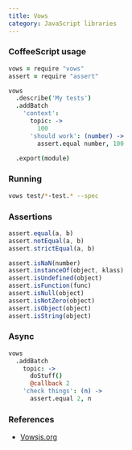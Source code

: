 ```yaml
---
title: Vows
category: JavaScript libraries
---
```


### CoffeeScript usage

```coffee
vows = require "vows"
assert = require "assert"

vows
  .describe('My tests')
  .addBatch
    'context':
      topic: ->
        100
      'should work': (number) ->
        assert.equal number, 100

  .export(module)
  ```

### Running

```bash
vows test/*-test.* --spec
```

### Assertions

```js
assert.equal(a, b)
assert.notEqual(a, b)
assert.strictEqual(a, b)
```

```js
assert.isNaN(number)
assert.instanceOf(object, klass)
assert.isUndefined(object)
assert.isFunction(func)
assert.isNull(object)
assert.isNotZero(object)
assert.isObject(object)
assert.isString(object)
```

### Async

```coffee
vows
  .addBatch
    topic: ->
      doStuff()
      @callback 2
    'check things': (n) ->
      assert.equal 2, n
```

### References

* [Vowsjs.org](http://vowsjs.org/)

